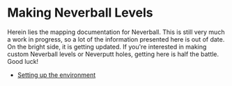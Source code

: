 # Making Neverball Levels

Herein lies the mapping documentation for Neverball. This is still very much a work in progress, so a lot of the information presented here is out of date. On the bright side, it is getting updated. If you're interested in making custom Neverball levels or Neverputt holes, getting here is half the battle. Good luck!

* [Setting up the environment](Setup.md)
